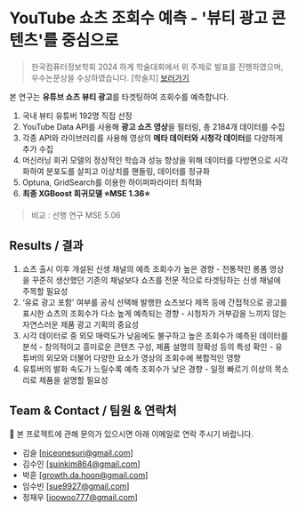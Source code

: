 # YouTube 쇼츠 조회수 예측 - '뷰티 광고 콘텐츠'를 중심으로 
> 한국컴퓨터정보학회 2024 하계 학술대회에서 위 주제로 발표를 진행하였으며, 우수논문상을 수상하였습니다.
> [학술지] [보러가기](https://ibookkorea.net/Viewer/2024-02/161)

본 연구는 **유튜브 쇼츠 뷰티 광고**를 타겟팅하여 조회수를 예측합니다. 
1. 국내 뷰티 유튜버 192명 직접 선정
2. YouTube Data API를 사용해 **광고 쇼츠 영상**을 필터링, 총 2184개 데이터를 수집
3. 각종 API와 라이브러리를 사용해 영상의 **메타 데이터와 시청각 데이터**를 다양하게 추가 수집
4. 머신러닝 회귀 모델의 정상적인 학습과 성능 향상을 위해 데이터를 다방면으로 시각화하여 분포도를 살피고 이상치를 핸들링, 데이터를 정규화
5. Optuna, GridSearch를 이용한 하이퍼파라미터 최적화
6. **최종 XGBoost 회귀모델 ⭐️MSE 1.36⭐️**

> 비교 : 선행 연구 MSE 5.06

## Results / 결과
1. 쇼츠 출시 이후 개설된 신생 채널의 예측 조회수가 높은 경향 - 전통적인 롱폼 영상을 꾸준히 생산했던 기존의 채널보다 쇼츠를 전문 적으로 타겟팅하는 신생 채널에 주목할 필요성
2. ‘유료 광고 포함' 여부를 공식 선택해 발행한 쇼츠보다 제목 등에 간접적으로 광고를 표시한 쇼츠의 조회수가 다소 높게 예측되는 경향 - 시청자가 거부감을 느끼지 않는 자연스러운 제품 광고 기획의 중요성
3. 시각 데이터로 중 외모 매력도가 낮음에도 불구하고 높은 조회수가 예측된 데이터를 분석 - 창의적이고 흥미로운 콘텐츠 구성, 제품 설명의 정확성 등의 특성 확인 - 유튜버의 외모와 더불어 다양한 요소가 영상의 조회수에 복합적인 영향
4. 유튜버의 발화 속도가 느릴수록 예측 조회수가 낮은 경향 - 일정 빠르기 이상의 목소리로 제품을 설명할 필요성

## Team & Contact / 팀원 & 연락처
💼 본 프로젝트에 관해 문의가 있으시면 아래 이메일로 연락 주시기 바랍니다.
- 김슬 [niceonesuri@gmail.com]
- 김수인 [suinkim864@gmail.com]
- 박훈 [growth.da.hoon@gmail.com]
- 임수빈 [sue9927@gmail.com]
- 정재우 [joowoo777@gmail.com]
